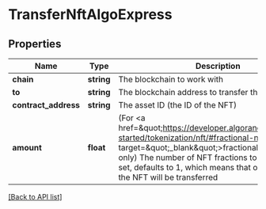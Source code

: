 # TransferNftAlgoExpress

## Properties

Name | Type | Description | Notes
------------ | ------------- | ------------- | -------------
**chain** | **string** | The blockchain to work with |
**to** | **string** | The blockchain address to transfer the NFT to |
**contract_address** | **string** | The asset ID (the ID of the NFT) |
**amount** | **float** | (For &lt;a href&#x3D;\&quot;https://developer.algorand.org/docs/get-started/tokenization/nft/#fractional-nfts\&quot; target&#x3D;\&quot;_blank\&quot;&gt;fractional NFTs&lt;/a&gt; only) The number of NFT fractions to transfer; if not set, defaults to 1, which means that one fraction of the NFT will be transferred | [optional] [default to 1]

[[Back to API list]](../../README.md#api-endpoints)

